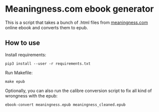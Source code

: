 # Meaningness.com ebook generator

This is a script that takes a bunch of .html files from [meaningness.com](https://meaningness.com/) online ebook and converts them to epub.

## How to use

Install requirements:

    pip3 install --user -r requirements.txt

Run Makefile:

    make epub

Optionally, you can also run the calibre conversion script to fix all kind of wrongness with the epub:

    ebook-convert meaningness.epub meaningness_cleaned.epub
